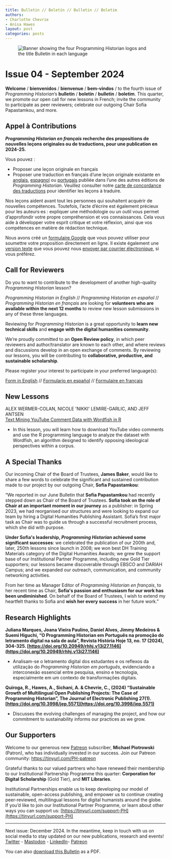 ```yaml
---
title: Bulletin // Boletín // Bulletin // Boletim
authors: 
- Charlotte Chevrie
- Anisa Hawes
layout: post
categories: posts 
---
```


<p><figure><img src="/images/blog/ph-bulletin-banner.png" alt="Banner showing the four Programming Historian logos and the title Bulletin in each language "/><figcaption></figcaption> </figure></p>

# Issue 04 - September 2024

**Welcome** / **bienvenidos** / **bienvenue** / **bem-vindos** / to the fourth issue of _Programming Historian_’s **bulletin** / **boletín** / **bulletin** / **boletim**. This quarter, we promote our open call for new lessons in French; invite the community to participate as peer reviewers; celebrate our outgoing Chair Sofia Papastamkou, and more. 

## Appel à Contributions

**_Programming Historian en français_ recherche des propositions de nouvelles leçons originales ou de traductions, pour une publication en 2024-25.**

Vous pouvez&nbsp;:
- Proposer une leçon originale en français
- Proposer une traduction en français d’une leçon originale existante en [anglais](https://programminghistorian.org/en/lessons), [espagnol](https://programminghistorian.org/es/lecciones/) ou [portugais](https://programminghistorian.org/pt/licoes/) publiée dans l’une des autres éditions de _Programming Historian_. Veuillez consulter notre [carte de concordance des traductions](https://programminghistorian.org/translation-concordance) pour identifier les leçons à traduire.

Nos leçons aident avant tout les personnes qui souhaitent acquérir de nouvelles compétences. Toutefois, l’acte d’écrire est également précieux pour les auteurs·es&nbsp;: expliquer une méthodologie ou un outil vous permet d’approfondir votre propre compréhension et vos connaissances. Cela vous aide à développer votre esprit critique et votre réflexion, ainsi que vos compétences en matière de rédaction technique.

Nous avons créé un [formulaire Google](https://forms.gle/XG7sXu7EaCbnwAd56) que vous pouvez utiliser pour soumettre votre proposition directement en ligne. Il existe également une [version texte](https://programminghistorian.org/assets/forms/formulaire-lecon.txt) que vous pouvez nous [envoyer par courrier électronique](mailto:francais@programminghistorian.org), si vous préférez.

## Call for Reviewers

Do you to want to contribute to the development of another high-quality _Programming Historian_ lesson? 

_Programming Historian in English_ // _Programming Historian en español_ // _Programming Historian en français_ are looking for **volunteers who are available within the next 12 months** to review new lesson submissions in any of these three languages.

Reviewing for _Programming Historian_ is a great opportunity to **learn new technical skills** and **engage with the digital humanities community**. 

We’re proudly committed to an **Open Review policy**, in which peer reviewers and author/translator are known to each other, and where reviews and discussions develop in an open exchange of comments. By reviewing our lessons, you will be contributing to **collaborative, productive, and sustainable scholarship**.

Please register your interest to participate in your preferred language(s):

[Form in English](https://forms.gle/9nPjy9t8Bzf2FUdy9) // [Formulario en español](https://forms.gle/u3BS29FqH84bMxP37) // [Formulaire en français](https://forms.gle/tKZQJvhqjfps6Sua6)

## New Lessons

ALEX WERMER-COLAN, NICOLE 'NIKKI' LEMIRE-GARLIC, AND JEFF ANTSEN    
[Text Mining YouTube Comment Data with Wordfish in R](https://doi.org/10.46430/phen0120)
- In this lesson, you will learn how to download YouTube video comments and use the R programming language to analyze the dataset with Wordfish, an algorithm designed to identify opposing ideological perspectives within a corpus. 

## A Special Thanks

Our incoming Chair of the Board of Trustees, **James Baker**, would like to share a few words to celebrate the significant and sustained contribution made to our project by our outgoing Chair, **Sofia Papastamkou**:

“We reported in our June Bulletin that **Sofia Papastamkou** had recently stepped down as Chair of the Board of Trustees. **Sofia took on the role of Chair at an important moment in our journey** as a publisher: in Spring 2023, we had reorganised our structures and were looking to expand our team by hiring a Digital Humanities Publishing Assistant. Sofia’s first major task as Chair was to guide us through a successful recruitment process, which she did with purpose. 

**Under Sofia's leadership, _Programming Historian_ achieved some significant successes**: we celebrated the publication of our 200th and, later, 250th lessons since launch in 2008; we won best DH Training Materials category of the Digital Humanities Awards; we grew the support base of our Institutional Partner Programme, including new Gold Tier supporters; our lessons became discoverable through EBSCO and DARIAH Campus; and we expanded our outreach, communication, and community networking activities. 

From her time as Manager Editor of _Programming Historian en français_, to her recent time as Chair, **Sofia's passion and enthusiasm for our work has been undiminished**. On behalf of the Board of Trustees, I wish to extend my heartfelt thanks to Sofia and **wish her every success** in her future work.”

## Research Highlights

**Juliana Marques, Joana Vieira Paulino, Daniel Alves, Jimmy Medeiros & Suemi Higuchi, “O Programming Historian em Português na promoção do letramento digital na sala de aula”, Revista História Hoje 13, no. 17 (2024), 304-325. [https://doi.org/10.20949/rhhj.v13i27.1146](https://doi.org/10.20949/rhhj.v13i27.1146)**
- Analisam-se o letramento digital dos estudantes e os reflexos da utilização do _Programming Historian em português_, evidenciando a interconexão essencial entre pesquisa, ensino e tecnologia, especialmente em um  contexto de transformações digitais.

**Quiroga, R., Hawes, A., Sichani, A. & Chevrie, C., (2024) “Sustainable Growth of Multilingual Open Publishing Projects: The Case of Programming Historian”, The Journal of Electronic Publishing 27(1). [https://doi.org/10.3998/jep.5571](https://doi.org/10.3998/jep.5571)**
- Discusses the evolving challenges of managing the project, and how our commitment to sustainability informs our practices as we grow.

## Our Supporters

Welcome to our generous new [Patreon](https://www.patreon.com/theprogramminghistorian) subscriber, **Michael Piotrowski** (Patron), who has individually invested in our success. Join our Patreon community: https://tinyurl.com/PH-patreon

Grateful thanks to our valued partners who have renewed their membership to our Institutional Partnership Programme this quarter: **Corporation for Digital Scholarship** (Gold Tier), and **MIT Libraries**.

Institutional Partnerships enable us to keep developing our model of sustainable, open-access publishing, and empower us to continue creating peer-reviewed, multilingual lessons for digital humanists around the globe. If you’d like to join our Institutional Partner Programme, or learn about other ways you can support us: [https://tinyurl.com/support-PH](https://tinyurl.com/support-PH)

------    
Next issue: December 2024. In the meantime, keep in touch with us on social media to stay updated on our new publications, research and events!
[Twitter](https://twitter.com/ProgHist) - [Mastodon](https://hcommons.social/@proghist) - [LinkedIn](https://www.linkedin.com/company/prog-hist/)- [Patreon](https://www.patreon.com/theprogramminghistorian)

You can also [download this Bulletin](/assets/bulletin/2024-09-27-bulletin-issue-04.pdf) as a PDF.
